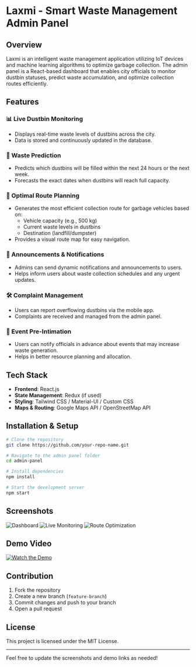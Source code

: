 # Laxmi - Smart Waste Management Admin Panel

## Overview
Laxmi is an intelligent waste management application utilizing IoT devices and machine learning algorithms to optimize garbage collection. The admin panel is a React-based dashboard that enables city officials to monitor dustbin statuses, predict waste accumulation, and optimize collection routes efficiently.

## Features

### 📊 Live Dustbin Monitoring
- Displays real-time waste levels of dustbins across the city.
- Data is stored and continuously updated in the database.

### 🔮 Waste Prediction
- Predicts which dustbins will be filled within the next 24 hours or the next week.
- Forecasts the exact dates when dustbins will reach full capacity.

### 🚛 Optimal Route Planning
- Generates the most efficient collection route for garbage vehicles based on:
  - Vehicle capacity (e.g., 500 kg)
  - Current waste levels in dustbins
  - Destination (landfill/dumpster)
- Provides a visual route map for easy navigation.

### 📢 Announcements & Notifications
- Admins can send dynamic notifications and announcements to users.
- Helps inform users about waste collection schedules and any urgent updates.

### 🛠 Complaint Management
- Users can report overflowing dustbins via the mobile app.
- Complaints are received and managed from the admin panel.

### 📅 Event Pre-Intimation
- Users can notify officials in advance about events that may increase waste generation.
- Helps in better resource planning and allocation.

## Tech Stack
- **Frontend**: React.js
- **State Management**: Redux (if used)
- **Styling**: Tailwind CSS / Material-UI / Custom CSS
- **Maps & Routing**: Google Maps API / OpenStreetMap API

## Installation & Setup
```bash
# Clone the repository
git clone https://github.com/your-repo-name.git

# Navigate to the admin panel folder
cd admin-panel

# Install dependencies
npm install

# Start the development server
npm start
```

## Screenshots
![Dashboard](path-to-screenshot/dashboard.png)
![Live Monitoring](path-to-screenshot/live-monitoring.png)
![Route Optimization](path-to-screenshot/route-optimization.png)

## Demo Video
[![Watch the Demo](path-to-video/demo-thumbnail.png)](path-to-video/demo.mp4)

## Contribution
1. Fork the repository
2. Create a new branch (`feature-branch`)
3. Commit changes and push to your branch
4. Open a pull request

## License
This project is licensed under the MIT License.

---
Feel free to update the screenshots and demo links as needed!

